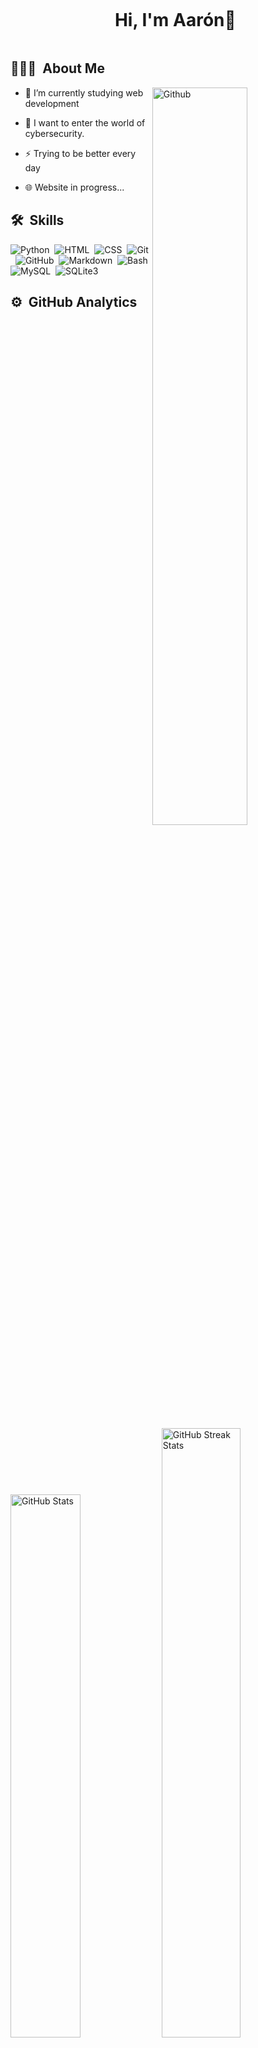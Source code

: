 <div id="user-content-toc">
  <ul align="center">
    <summary><h1 style="display: inline-block">Hi, I'm Aarón👋</h1></summary>
  </ul>
</div>

## 👨🏻‍💻 &nbsp;About Me

<img width="55%" align="right" alt="Github" src="https://raw.githubusercontent.com/onimur/.github/master/.resources/git-header.svg" />

- 🔭 I’m currently studying web development
  
- 🌱 I want to enter the world of cybersecurity.
  
- ⚡ Trying to be better every day

- 🌐 Website in progress...


## 🛠 &nbsp;Skills

![Python](https://img.shields.io/badge/-Python-05122A?style=flat&logo=python)&nbsp;
![HTML](https://img.shields.io/badge/-HTML-05122A?style=flat&logo=HTML5)&nbsp;
![CSS](https://img.shields.io/badge/-CSS-05122A?style=flat&logo=CSS3&logoColor=1572B6)&nbsp;
![Git](https://img.shields.io/badge/-Git-05122A?style=flat&logo=git)&nbsp;
![GitHub](https://img.shields.io/badge/-GitHub-05122A?style=flat&logo=github)&nbsp;
![Markdown](https://img.shields.io/badge/-Markdown-05122A?style=flat&logo=markdown)&nbsp;
![Bash](https://img.shields.io/badge/-Bash-05122A?style=flat&logo=gnu-bash)&nbsp;
![MySQL](https://img.shields.io/badge/-MySQL-05122A?style=flat&logo=mysql)&nbsp;
![SQLite3](https://img.shields.io/badge/-SQLite-05122A?style=flat&logo=sqlite)&nbsp;

## ⚙️ &nbsp;GitHub Analytics

<p align="left">
  <img width="47.2%" src="https://github-readme-stats.vercel.app/api?username=aaralvrod&show_icons=true&theme=gruvbox&hide_border=false" alt="GitHub Stats" style="margin: 0; padding: 0; border: none;">
  <img width="50%" src="https://github-readme-stats.vercel.app/api/top-langs?username=aaralvrod&show_icons=true&theme=gruvbox&hide_border=false" alt="GitHub Streak Stats" style="margin: 0; padding: 0; border: none;">
</p>

## 🤝🏻 &nbsp;Connect with Me

[![Gmail](https://img.shields.io/badge/-Gmail-05122A?style=flat&logo=gmail)](aaralvrod@gmail.com)
[![Instagram](https://img.shields.io/badge/-Instagram-05122A?style=flat&logo=instagram)](https://www.instagram.com/aaronalvzz)

<div align='right'>

###### Last update 03/01/2025

</div>
